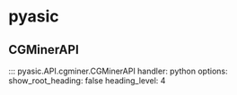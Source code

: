 # pyasic
## CGMinerAPI
::: pyasic.API.cgminer.CGMinerAPI
    handler: python
    options:
        show_root_heading: false
        heading_level: 4
